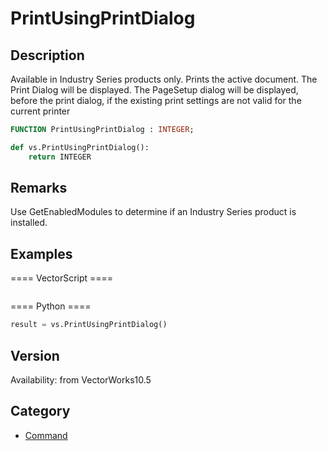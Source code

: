 # PrintUsingPrintDialog

## Description
Available in Industry Series products only. Prints the active document.  The Print Dialog will be displayed.  The PageSetup dialog will be displayed, before the print dialog, if the existing print settings are not valid for the current printer

```pascal
FUNCTION PrintUsingPrintDialog : INTEGER;
```

```python
def vs.PrintUsingPrintDialog():
    return INTEGER
```

## Remarks
Use GetEnabledModules to determine if an Industry Series product is installed.

## Examples
==== VectorScript ====
```pascal

```
==== Python ====
```python
result = vs.PrintUsingPrintDialog()
```

## Version
Availability: from VectorWorks10.5

## Category
* [Command](../Categories/Command.md)
